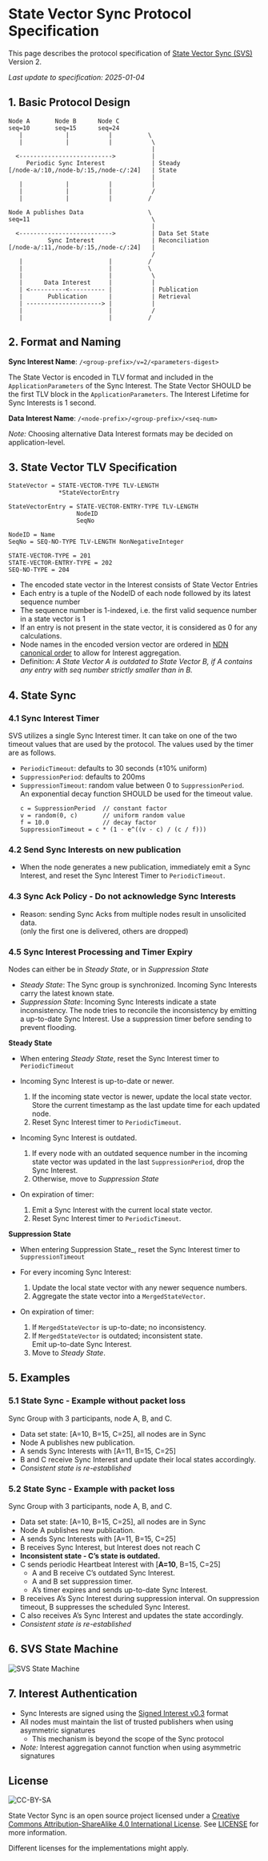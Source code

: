 # State Vector Sync Protocol Specification

This page describes the protocol specification of [State Vector Sync (SVS)](/README.md) Version 2.

_Last update to specification: 2025-01-04_

## 1. Basic Protocol Design

```
Node A       Node B      Node C
seq=10       seq=15      seq=24
   |            |           |          \
   |            |           |           \
                                        |
  <-------------------------->          |
     Periodic Sync Interest             | Steady
[/node-a/:10,/node-b/:15,/node-c/:24]   | State
                                        |
   |            |           |           |
   |            |           |           /
   |            |           |          /

Node A publishes Data                  \
seq=11                                  \
                                        |
  <-------------------------->          | Data Set State
           Sync Interest                | Reconciliation
[/node-a/:11,/node-b/:15,/node-c/:24]   |
                                        /
   |                        |          /
   |                        |          \
   |                        |           \
   |      Data Interest     |           |
   | <----------<---------- |           | Publication
   |       Publication      |           | Retrieval
   | ---------------------> |           |
   |                        |           /
   |                        |          /
```

## 2. Format and Naming

**Sync Interest Name**: `/<group-prefix>/v=2/<parameters-digest>`

The State Vector is encoded in TLV format and included in the `ApplicationParameters` of the Sync Interest.
The State Vector SHOULD be the first TLV block in the `ApplicationParameters`.
The Interest Lifetime for Sync Interests is 1 second.

**Data Interest Name**: `/<node-prefix>/<group-prefix>/<seq-num>`

_Note:_ Choosing alternative Data Interest formats may be decided on application-level.

## 3. State Vector TLV Specification

```abnf
StateVector = STATE-VECTOR-TYPE TLV-LENGTH
              *StateVectorEntry

StateVectorEntry = STATE-VECTOR-ENTRY-TYPE TLV-LENGTH
                   NodeID
                   SeqNo

NodeID = Name
SeqNo = SEQ-NO-TYPE TLV-LENGTH NonNegativeInteger

STATE-VECTOR-TYPE = 201
STATE-VECTOR-ENTRY-TYPE = 202
SEQ-NO-TYPE = 204
```

- The encoded state vector in the Interest consists of State Vector Entries
- Each entry is a tuple of the NodeID of each node followed by its latest sequence number
- The sequence number is 1-indexed, i.e. the first valid sequence number in a state vector is 1
- If an entry is not present in the state vector, it is considered as 0 for any calculations.
- Node names in the encoded version vector are ordered in [NDN canonical order](https://docs.named-data.net/NDN-packet-spec/0.3/name.html#canonical-order) to allow for Interest aggregation.
- Definition: _A State Vector A is outdated to State Vector B, if A contains any entry with seq number strictly smaller than in B._

## 4. State Sync

### 4.1 Sync Interest Timer

SVS utilizes a single Sync Interest timer.
It can take on one of the two timeout values that are used by the protocol.
The values used by the timer are as follows.

- `PeriodicTimeout`: defaults to 30 seconds (±10% uniform)
- `SuppressionPeriod`: defaults to 200ms
- `SuppressionTimeout`: random value between 0 to `SuppressionPeriod`. \
  An exponential decay function SHOULD be used for the timeout value.
  ```
  c = SuppressionPeriod  // constant factor
  v = random(0, c)       // uniform random value
  f = 10.0               // decay factor
  SuppressionTimeout = c * (1 - e^((v - c) / (c / f)))
  ```

### 4.2 Send Sync Interests on new publication

- When the node generates a new publication, immediately emit a
  Sync Interest, and reset the Sync Interest Timer to `PeriodicTimeout`.

### 4.3 Sync Ack Policy - Do not acknowledge Sync Interests

- Reason: sending Sync Acks from multiple nodes result in unsolicited data.\
  (only the first one is delivered, others are dropped)

### 4.5 Sync Interest Processing and Timer Expiry

Nodes can either be in _Steady State_, or in _Suppression State_

- _Steady State_: The Sync group is synchronized.
  Incoming Sync Interests carry the latest known state.
- _Suppression State_: Incoming Sync Interests indicate a state inconsistency.
  The node tries to reconcile the inconsistency by emitting a up-to-date Sync Interest.
  Use a suppression timer before sending to prevent flooding.

**Steady State**

- When entering _Steady State_, reset the Sync Interest timer to `PeriodicTimeout`

- Incoming Sync Interest is up-to-date or newer.
  1. If the incoming state vector is newer, update the local state vector. \
     Store the current timestamp as the last update time for each updated node.
  1. Reset Sync Interest timer to `PeriodicTimeout`.

- Incoming Sync Interest is outdated.
  1. If every node with an outdated sequence number in the incoming state vector
    was updated in the last `SuppressionPeriod`, drop the Sync Interest.
  1. Otherwise, move to _Suppression State_

- On expiration of timer:
  1. Emit a Sync Interest with the current local state vector.
  1. Reset Sync Interest timer to `PeriodicTimeout`.

**Suppression State**

- When entering Suppression State_, reset the Sync Interest timer to `SuppressionTimeout`

- For every incoming Sync Interest:
  1. Update the local state vector with any newer sequence numbers.
  1. Aggregate the state vector into a `MergedStateVector`.

- On expiration of timer:
  1. If `MergedStateVector` is up-to-date; no inconsistency.
  1. If `MergedStateVector` is outdated; inconsistent state.\
     Emit up-to-date Sync Interest.
  1. Move to _Steady State_.

## 5. Examples

### 5.1 State Sync - Example without packet loss

Sync Group with 3 participants, node A, B, and C.

- Data set state: [A=10, B=15, C=25], all nodes are in Sync
- Node A publishes new publication.
- A sends Sync Interests with [A=11, B=15, C=25]
- B and C receive Sync Interest and update their local states accordingly.
- _Consistent state is re-established_

### 5.2 State Sync - Example with packet loss

Sync Group with 3 participants, node A, B, and C.

- Data set state: [A=10, B=15, C=25], all nodes are in Sync
- Node A publishes new publication.
- A sends Sync Interests with [A=11, B=15, C=25]
- B receives Sync Interest, but Interest does not reach C
- **Inconsistent state - C’s state is outdated.**
- C sends periodic Heartbeat Interest with [**A=10**, B=15, C=25]
  - A and B receive C’s outdated Sync Interest.
  - A and B set suppression timer.
  - A’s timer expires and sends up-to-date Sync Interest.
- B receives A’s Sync Interest during suppression interval. On suppression timeout, B suppresses the scheduled Sync Interest.
- C also receives A’s Sync Interest and updates the state accordingly.
- _Consistent state is re-established_

## 6. SVS State Machine

![SVS State Machine](img/svs-state-machine.jpg)

## 7. Interest Authentication

- Sync Interests are signed using the [Signed Interest v0.3](https://docs.named-data.net/NDN-packet-spec/0.3/signed-interest.html) format
- All nodes must maintain the list of trusted publishers when using asymmetric signatures
  - This mechanism is beyond the scope of the Sync protocol
- _Note:_ Interest aggregation cannot function when using asymmetric signatures

## License

![CC-BY-SA](https://mirrors.creativecommons.org/presskit/buttons/88x31/svg/by-sa.svg)

State Vector Sync is an open source project licensed under a [Creative Commons Attribution-ShareAlike 4.0 International License](https://creativecommons.org/licenses/by-sa/4.0/). See [LICENSE](/LICENSE) for more information.

Different licenses for the implementations might apply.
